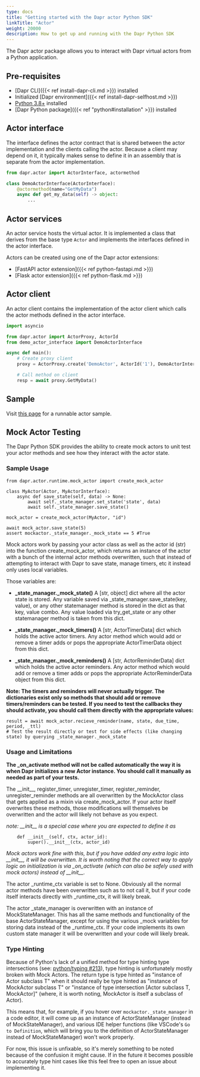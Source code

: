 ```yaml
---
type: docs
title: "Getting started with the Dapr actor Python SDK"
linkTitle: "Actor"
weight: 20000
description: How to get up and running with the Dapr Python SDK
---
```


The Dapr actor package allows you to interact with Dapr virtual actors from a Python application.

## Pre-requisites

- [Dapr CLI]({{< ref install-dapr-cli.md >}}) installed
- Initialized [Dapr environment]({{< ref install-dapr-selfhost.md >}})
- [Python 3.8+](https://www.python.org/downloads/) installed
- [Dapr Python package]({{< ref "python#installation" >}}) installed

## Actor interface

The interface defines the actor contract that is shared between the actor implementation and the clients calling the actor. Because a client may depend on it, it typically makes sense to define it in an assembly that is separate from the actor implementation.

```python
from dapr.actor import ActorInterface, actormethod

class DemoActorInterface(ActorInterface):
    @actormethod(name="GetMyData")
    async def get_my_data(self) -> object:
        ...
```

## Actor services

An actor service hosts the virtual actor. It is implemented a class that derives from the base type `Actor` and implements the interfaces defined in the actor interface.

Actors can be created using one of the Dapr actor extensions:
   - [FastAPI actor extension]({{< ref python-fastapi.md >}})
   - [Flask actor extension]({{< ref python-flask.md >}})

## Actor client

An actor client contains the implementation of the actor client which calls the actor methods defined in the actor interface.

```python
import asyncio

from dapr.actor import ActorProxy, ActorId
from demo_actor_interface import DemoActorInterface

async def main():
    # Create proxy client
    proxy = ActorProxy.create('DemoActor', ActorId('1'), DemoActorInterface)

    # Call method on client
    resp = await proxy.GetMyData()
```

## Sample

Visit [this page](https://github.com/dapr/python-sdk/tree/v1.14.0/examples/demo_actor) for a runnable actor sample.


## Mock Actor Testing

The Dapr Python SDK provides the ability to create mock actors to unit test your actor methods and see how they interact with the actor state.

### Sample Usage 


```
from dapr.actor.runtime.mock_actor import create_mock_actor

class MyActor(Actor, MyActorInterface):
    async def save_state(self, data) -> None:
        await self._state_manager.set_state('state', data)
        await self._state_manager.save_state()

mock_actor = create_mock_actor(MyActor, "id")

await mock_actor.save_state(5)
assert mockactor._state_manager._mock_state == 5 #True
```
Mock actors work by passing your actor class as well as the actor id (str) into the function create_mock_actor, which returns an instance of the actor with a bunch of the internal actor methods overwritten, such that instead of attempting to interact with Dapr to save state, manage timers, etc it instead only uses local variables.

Those variables are:
* **_state_manager._mock_state()**
A [str, object] dict where all the actor state is stored. Any variable saved via _state_manager.save_state(key, value), or any other statemanager method is stored in the dict as that key, value combo. Any value loaded via try_get_state or any other statemanager method is taken from this dict.

* **_state_manager._mock_timers()**
A [str, ActorTimerData] dict which holds the active actor timers. Any actor method which would add or remove a timer adds or pops the appropriate ActorTimerData object from this dict.

* **_state_manager._mock_reminders()**
A [str, ActorReminderData] dict which holds the active actor reminders. Any actor method which would add or remove a timer adds or pops the appropriate ActorReminderData object from this dict.

**Note: The timers and reminders will never actually trigger. The dictionaries exist only so methods that should add or remove timers/reminders can be tested. If you need to test the callbacks they should activate, you should call them directly with the appropriate values:**
```
result = await mock_actor.recieve_reminder(name, state, due_time, period, _ttl)
# Test the result directly or test for side effects (like changing state) by querying _state_manager._mock_state
```

### Usage and Limitations

**The \_on\_activate method will not be called automatically the way it is when Dapr initializes a new Actor instance. You should call it manually as needed as part of your tests.**

The \_\_init\_\_, register_timer, unregister_timer, register_reminder, unregister_reminder methods are all overwritten by the MockActor class that gets applied as a mixin via create_mock_actor. If your actor itself overwrites these methods, those modifications will themselves be overwritten and the actor will likely not behave as you expect.

*note: \_\_init\_\_ is a special case where you are expected to define it as*
```
    def __init__(self, ctx, actor_id):
        super().__init__(ctx, actor_id)
```
*Mock actors work fine with this, but if you have added any extra logic into \_\_init\_\_, it will be overwritten. It is worth noting that the correct way to apply logic on initialization is via \_on\_activate (which can also be safely used with mock actors) instead of \_\_init\_\_.*

The actor _runtime_ctx variable is set to None. Obviously all the normal actor methods have been overwritten such as to not call it, but if your code itself interacts directly with _runtime_ctx, it will likely break.

The actor _state_manager is overwritten with an instance of MockStateManager. This has all the same methods and functionality of the base ActorStateManager, except for using the various _mock variables for storing data instead of the _runtime_ctx. If your code implements its own custom state manager it will be overwritten and your code will likely break.

### Type Hinting

Because of Python's lack of a unified method for type hinting type intersections (see: [python/typing #213](https://github.com/python/typing/issues/213)), type hinting is unfortunately mostly broken with Mock Actors. The return type is type hinted as "instance of Actor subclass T" when it should really be type hinted as "instance of MockActor subclass T" or "instance of type intersection [Actor subclass T, MockActor]" (where, it is worth noting, MockActor is itself a subclass of Actor).

This means that, for example, if you hover over ```mockactor._state_manager``` in a code editor, it will come up as an instance of ActorStateManager (instead of MockStateManager), and various IDE helper functions (like VSCode's ```Go to Definition```, which will bring you to the definition of ActorStateManager instead of MockStateManager) won't work properly.

For now, this issue is unfixable, so it's merely something to be noted because of the confusion it might cause. If in the future it becomes possible to accurately type hint cases like this feel free to open an issue about implementing it.